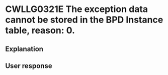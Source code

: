 # CWLLG0321E The exception data cannot be stored in the BPD Instance table, reason: 0.

## Explanation

## User response